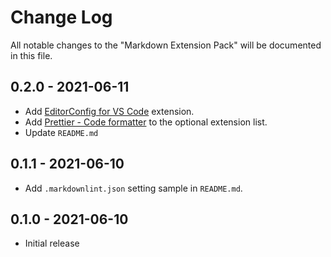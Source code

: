 # Change Log

All notable changes to the "Markdown Extension Pack" will be documented in this file.

## 0.2.0 - 2021-06-11

* Add [EditorConfig for VS Code](https://marketplace.visualstudio.com/items?itemName=EditorConfig.EditorConfig) extension.
* Add [Prettier - Code formatter](https://marketplace.visualstudio.com/items?itemName=esbenp.prettier-vscode) to the optional extension list.
* Update `README.md`

## 0.1.1 - 2021-06-10

* Add `.markdownlint.json` setting sample in `README.md`.

## 0.1.0 - 2021-06-10

* Initial release
